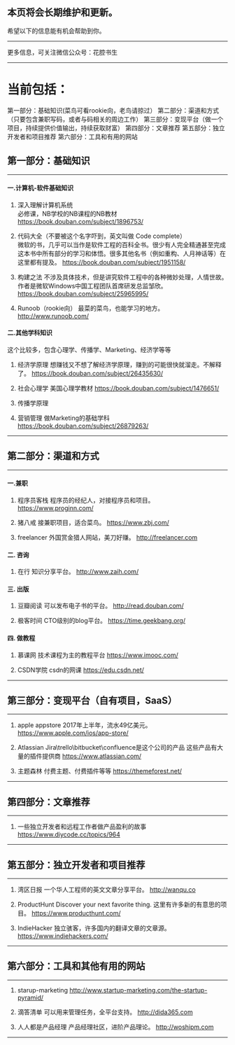 
## 本页将会长期维护和更新。
希望以下的信息能有机会帮助到你。


----------
更多信息，可关注微信公众号：花腔书生


---
当前包括：
===
第一部分：基础知识(菜鸟可看rookie向，老鸟请掠过）
第二部分：渠道和方式（只要包含兼职写码，或者与码相关的周边工作）
第三部分：变现平台（做一个项目，持续提供价值输出，持续获取财富）
第四部分：文章推荐
第五部分：独立开发者和项目推荐
第六部分：工具和有用的网站

## 第一部分：基础知识
---
#### 一.计算机-软件基础知识

1. 深入理解计算机系统   
必修课，NB学校的NB课程的NB教材
https://book.douban.com/subject/1896753/

2. 代码大全（不要被这个名字吓到，英文叫做 Code complete）   
微软的书，几乎可以当作是软件工程的百科全书。很少有人完全精通甚至完成这本书中所有部分的学习和体悟。很多其他名书（例如重构、人月神话等）在这里都有提及。
https://book.douban.com/subject/1951158/

3. 构建之法
不涉及具体技术，但是讲究软件工程中的各种微妙处理，人情世故。
作者是微软Windows中国工程团队首席研发总监邹欣。
https://book.douban.com/subject/25965995/

4. Runoob（rookie向）
最菜的菜鸟，也能学习的地方。
http://www.runoob.com/


#### 二.其他学科知识
这个比较多，包含心理学、传播学、Marketing、经济学等等

1. 经济学原理
想赚钱又不想了解经济学原理，赚到的可能很快就溜走。不解释了。
https://book.douban.com/subject/26435630/

2. 社会心理学
美国心理学教材
https://book.douban.com/subject/1476651/

3. 传播学原理


4. 营销管理
做Marketing的基础学科
https://book.douban.com/subject/26879263/

---
## 第二部分：渠道和方式
---
#### 一.兼职

1. 程序员客栈
程序员的经纪人，对接程序员和项目。
https://www.proginn.com/

2. 猪八戒
接兼职项目，适合菜鸟。
https://www.zbj.com/

3. freelancer
外国赏金猎人网站，美刀好赚。
http://freelancer.com

#### 二. 咨询

1. 在行
知识分享平台。
http://www.zaih.com/

#### 三. 出版

1. 豆瓣阅读
可以发布电子书的平台。
http://read.douban.com/

2. 极客时间
CTO级别的blog平台。
https://time.geekbang.org/

#### 四. 做教程

1. 慕课网
技术课程为主的教程平台
https://www.imooc.com/

2. CSDN学院
csdn的网课
https://edu.csdn.net/


----
## 第三部分：变现平台（自有项目，SaaS）
----

1. apple appstore
2017年上半年，流水49亿美元。
https://www.apple.com/ios/app-store/

2. Atlassian
Jira\trello\bitbucket\confluence是这个公司的产品
这些产品有大量的插件提供商
https://www.atlassian.com/

3. 主题森林
付费主题、付费插件等等
https://themeforest.net/


----
## 第四部分：文章推荐
---

1. 一些独立开发者和远程工作者做产品盈利的故事
https://www.diycode.cc/topics/964

---
## 第五部分：独立开发者和项目推荐
---

1. 湾区日报
一个华人工程师的英文文章分享平台。
http://wanqu.co

2. ProductHunt
Discover your next favorite thing.
这里有许多新的有意思的项目。
https://www.producthunt.com/

3. IndieHacker
独立骇客，许多国内的翻译文章的文章源。
https://www.indiehackers.com/

---
## 第六部分：工具和其他有用的网站
---

1. starup-marketing
http://www.startup-marketing.com/the-startup-pyramid/

2. 滴答清单
可以用来管理任务，全平台支持。
http://dida365.com

3. 人人都是产品经理
产品经理社区，进阶产品理论。
http://woshipm.com



---
